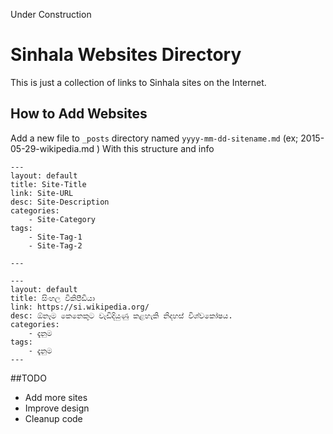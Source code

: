 Under Construction

# Sinhala Websites Directory

This is just a collection of links to Sinhala sites on the Internet.

## How to Add Websites

Add a new file to `_posts` directory named `yyyy-mm-dd-sitename.md` (ex; 2015-05-29-wikipedia.md )
With this structure and info

```
---
layout: default
title: Site-Title
link: Site-URL
desc: Site-Description
categories:
    - Site-Category
tags:
    - Site-Tag-1
    - Site-Tag-2

---
```
```
---
layout: default
title: සිංහල විකිපීඩියා
link: https://si.wikipedia.org/
desc: ඕනෑම කෙනෙකුට වැඩිදියුණු කළහැකි නිදහස් විශ්‍‍වකෝෂ‍ය‍.
categories:
    - දැනුම 
tags:
    - දැනුම 
---
```

##TODO

- Add more sites
- Improve design
- Cleanup code
